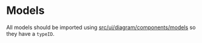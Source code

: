# Models

All models should be imported using [src/ui/diagram/components/models](.) so they have a `typeID`.
